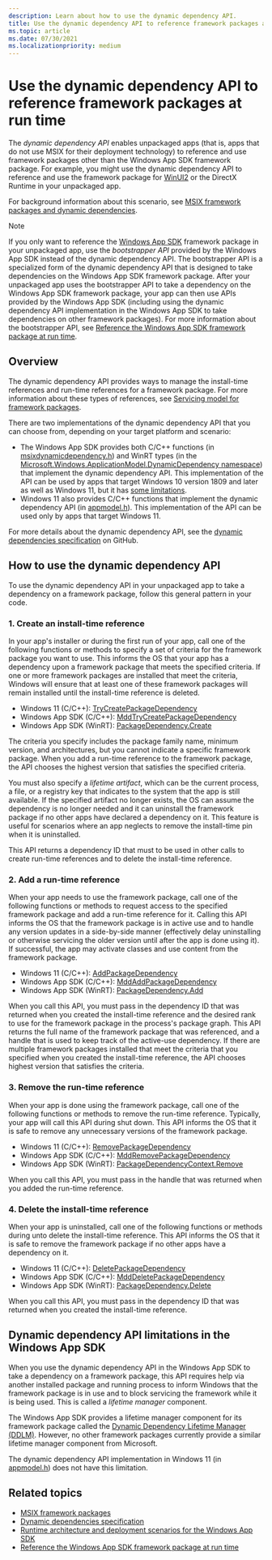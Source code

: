 ```yaml
---
description: Learn about how to use the dynamic dependency API.
title: Use the dynamic dependency API to reference framework packages at run time
ms.topic: article
ms.date: 07/30/2021
ms.localizationpriority: medium
---
```


# Use the dynamic dependency API to reference framework packages at run time

The *dynamic dependency API* enables unpackaged apps (that is, apps that do not use MSIX for their deployment technology) to reference and use framework packages other than the Windows App SDK framework package. For example, you might use the dynamic dependency API to reference and use the framework package for [WinUI2](../../../winui/winui2/index.md) or the DirectX Runtime in your unpackaged app.

For background information about this scenario, see [MSIX framework packages and dynamic dependencies](framework-packages-overview.md).

> [!NOTE]
> If you only want to reference the [Windows App SDK](../../../windows-app-sdk/index.md) framework package in your unpackaged app, use the *bootstrapper API* provided by the Windows App SDK instead of the dynamic dependency API. The bootstrapper API is a specialized form of the dynamic dependency API that is designed to take dependencies on the Windows App SDK framework package. After your unpackaged app uses the bootstrapper API to take a dependency on the Windows App SDK framework package, your app can then use APIs provided by the Windows App SDK (including using the dynamic dependency API implementation in the Windows App SDK to take dependencies on other framework packages). For more information about the bootstrapper API, see [Reference the Windows App SDK framework package at run time](../../../windows-app-sdk/reference-framework-package-run-time.md).

## Overview

The dynamic dependency API provides ways to manage the install-time references and run-time references for a framework package. For more information about these types of references, see [Servicing model for framework packages](framework-packages-overview.md#servicing-model-for-framework-packages).

There are two implementations of the dynamic dependency API that you can choose from, depending on your target platform and scenario:

- The Windows App SDK provides both C/C++ functions (in [msixdynamicdependency.h](/windows/windows-app-sdk/api/win32/msixdynamicdependency)) and WinRT types (in the [Microsoft.Windows.ApplicationModel.DynamicDependency namespace](/windows/windows-app-sdk/api/winrt/microsoft.windows.applicationmodel.dynamicdependency)) that implement the dynamic dependency API. This implementation of the API can be used by apps that target Windows 10 version 1809 and later as well as Windows 11, but it has [some limitations](#dynamic-dependency-api-limitations-in-the-windows-app-sdk).
- Windows 11 also provides C/C++ functions that implement the dynamic dependency API (in [appmodel.h](/windows/win32/api/appmodel)). This implementation of the API can be used only by apps that target Windows 11.

For more details about the dynamic dependency API, see the [dynamic dependencies specification](https://github.com/microsoft/WindowsAppSDK/blob/main/specs/dynamicdependencies/DynamicDependencies.md) on GitHub.

## How to use the dynamic dependency API

To use the dynamic dependency API in your unpackaged app to take a dependency on a framework package, follow this general pattern in your code.

### 1. Create an install-time reference

In your app's installer or during the first run of your app, call one of the following functions or methods to specify a set of criteria for the framework package you want to use. This informs the OS that your app has a dependency upon a framework package that meets the specified criteria. If one or more framework packages are installed that meet the criteria, Windows will ensure that at least one of these framework packages will remain installed until the install-time reference is deleted.

- Windows 11 (C/C++): [TryCreatePackageDependency](/windows/win32/api/appmodel/nf-appmodel-trycreatepackagedependency)
- Windows App SDK (C/C++): [MddTryCreatePackageDependency](/windows/windows-app-sdk/api/win32/msixdynamicdependency/nf-msixdynamicdependency-mddtrycreatepackagedependency)
- Windows App SDK (WinRT): [PackageDependency.Create](/windows/windows-app-sdk/api/winrt/microsoft.windows.applicationmodel.dynamicdependency.packagedependency.create)

The criteria you specify includes the package family name, minimum version, and architectures, but you cannot indicate a specific framework package. When you add a run-time reference to the framework package, the API chooses the highest version that satisfies the specified criteria.

You must also specify a *lifetime artifact*, which can be the current process, a file, or a registry key that indicates to the system that the app is still available. If the specified artifact no longer exists, the OS can assume the dependency is no longer needed and it can uninstall the framework package if no other apps have declared a dependency on it. This feature is useful for scenarios where an app neglects to remove the install-time pin when it is uninstalled.

This API returns a dependency ID that must to be used in other calls to create run-time references and to delete the install-time reference.

### 2. Add a run-time reference

When your app needs to use the framework package, call one of the following functions or methods to request access to the specified framework package and add a run-time reference for it. Calling this API informs the OS that the framework package is in active use and to handle any version updates in a side-by-side manner (effectively delay uninstalling or otherwise servicing the older version until after the app is done using it). If successful, the app may activate classes and use content from the framework package.

- Windows 11 (C/C++): [AddPackageDependency](/windows/win32/api/appmodel/nf-appmodel-addpackagedependency)
- Windows App SDK (C/C++): [MddAddPackageDependency](/windows/windows-app-sdk/api/win32/msixdynamicdependency/nf-msixdynamicdependency-mddaddpackagedependency)
- Windows App SDK (WinRT): [PackageDependency.Add](/windows/windows-app-sdk/api/winrt/microsoft.windows.applicationmodel.dynamicdependency.packagedependency.add)

When you call this API, you must pass in the dependency ID that was returned when you created the install-time reference and the desired rank to use for the framework package in the process's package graph. This API returns the full name of the framework package that was referenced, and a handle that is used to keep track of the active-use dependency. If there are multiple framework packages installed that meet the criteria that you specified when you created the install-time reference, the API chooses highest version that satisfies the criteria.

### 3. Remove the run-time reference

When your app is done using the framework package, call one of the following functions or methods to remove the run-time reference. Typically, your app will call this API during shut down. This API informs the OS that it is safe to remove any unnecessary versions of the framework package.

- Windows 11 (C/C++): [RemovePackageDependency](/windows/win32/api/appmodel/nf-appmodel-removepackagedependency)
- Windows App SDK (C/C++): [MddRemovePackageDependency](/windows/windows-app-sdk/api/win32/msixdynamicdependency/nf-msixdynamicdependency-mddremovepackagedependency)
- Windows App SDK (WinRT): [PackageDependencyContext.Remove](/windows/windows-app-sdk/api/winrt/microsoft.windows.applicationmodel.dynamicdependency.packagedependencycontext.remove)

When you call this API, you must pass in the handle that was returned when you added the run-time reference.

### 4. Delete the install-time reference

When your app is uninstalled, call one of the following functions or methods during unto delete the install-time reference. This API informs the OS that it is safe to remove the framework package if no other apps have a dependency on it.

- Windows 11 (C/C++): [DeletePackageDependency](/windows/win32/api/appmodel/nf-appmodel-deletepackagedependency)
- Windows App SDK (C/C++): [MddDeletePackageDependency](/windows/windows-app-sdk/api/win32/msixdynamicdependency/nf-msixdynamicdependency-mdddeletepackagedependency)
- Windows App SDK (WinRT): [PackageDependency.Delete](/windows/windows-app-sdk/api/winrt/microsoft.windows.applicationmodel.dynamicdependency.packagedependency.delete)

When you call this API, you must pass in the dependency ID that was returned when you created the install-time reference.

## Dynamic dependency API limitations in the Windows App SDK

When you use the dynamic dependency API in the Windows App SDK to take a dependency on a framework package, this API requires help via another installed package and running process to inform Windows that the framework package is in use and to block servicing the framework while it is being used. This is called a *lifetime manager* component.

The Windows App SDK provides a lifetime manager component for its framework package called the [Dynamic Dependency Lifetime Manager (DDLM)](../../../windows-app-sdk/deployment-architecture.md#dynamic-dependency-lifetime-manager-ddlm). However, no other framework packages currently provide a similar lifetime manager component from Microsoft.

The dynamic dependency API implementation in Windows 11 (in [appmodel.h](/windows/win32/api/appmodel)) does not have this limitation.

## Related topics

- [MSIX framework packages](framework-packages-overview.md)
- [Dynamic dependencies specification](https://github.com/microsoft/WindowsAppSDK/blob/main/specs/dynamicdependencies/DynamicDependencies.md)
- [Runtime architecture and deployment scenarios for the Windows App SDK](../../../windows-app-sdk/deployment-architecture.md)
- [Reference the Windows App SDK framework package at run time](../../../windows-app-sdk/reference-framework-package-run-time.md)